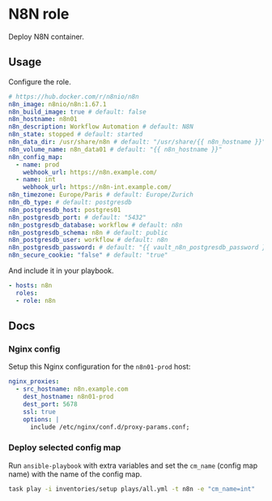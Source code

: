 # N8N role

Deploy N8N container.

## Usage

Configure the role.

```yml
# https://hub.docker.com/r/n8nio/n8n
n8n_image: n8nio/n8n:1.67.1
n8n_build_image: true # default: false
n8n_hostname: n8n01
n8n_description: Workflow Automation # default: N8N
n8n_state: stopped # default: started
n8n_data_dir: /usr/share/n8n # default: "/usr/share/{{ n8n_hostname }}"
n8n_volume_name: n8n_data01 # default: "{{ n8n_hostname }}"
n8n_config_map:
  - name: prod
    webhook_url: https://n8n.example.com/
  - name: int
    webhook_url: https://n8n-int.example.com/
n8n_timezone: Europe/Paris # default: Europe/Zurich
n8n_db_type: # default: postgresdb
n8n_postgresdb_host: postgres01
n8n_postgresdb_port: # default: "5432"
n8n_postgresdb_database: workflow # default: n8n
n8n_postgresdb_schema: n8n # default: public
n8n_postgresdb_user: workflow # default: n8n
n8n_postgresdb_password: # default: "{{ vault_n8n_postgresdb_password }}"
n8n_secure_cookie: "false" # default: "true"
```

And include it in your playbook.

```yml
- hosts: n8n
  roles:
  - role: n8n
```

## Docs

### Nginx config

Setup this Nginx configuration for the `n8n01-prod` host:

```yaml
nginx_proxies:
  - src_hostname: n8n.example.com
    dest_hostname: n8n01-prod
    dest_port: 5678
    ssl: true
    options: |
      include /etc/nginx/conf.d/proxy-params.conf;
```

### Deploy selected config map

Run `ansible-playbook` with extra variables and set the `cm_name` (config map name) with the name of the config map.

```bash
task play -i inventories/setup plays/all.yml -t n8n -e "cm_name=int"
```